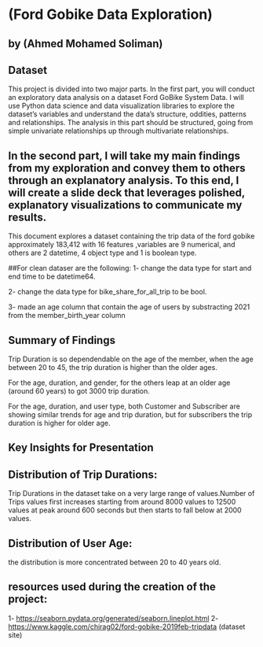 # (Ford Gobike Data Exploration)
## by (Ahmed Mohamed Soliman)


## Dataset

This project is divided into two major parts. In the first part, you will conduct an exploratory data analysis on a dataset Ford GoBike System Data. I will use Python data science and data visualization libraries to explore the dataset’s variables and understand the data’s structure, oddities, patterns and relationships. The analysis in this part should be structured, going from simple univariate relationships up through multivariate relationships. 


## In the second part, I will take my main findings from my exploration and convey them to others through an explanatory analysis. To this end, I will create a slide deck that leverages polished, explanatory visualizations to communicate my results.

This document explores a dataset containing the trip data of the ford gobike approximately 183,412 with 16 features ,variables are 9 numerical, and others are 2 datetime, 4 object type and 1 is boolean type.

##For clean dataser are the following:
 1- change the data type for start and end time to be datetime64.
 
 2- change the data type for bike_share_for_all_trip to be bool.
 
 3- made an age column that contain the age of users by substracting 2021 from the member_birth_year column


## Summary of Findings

Trip Duration is so dependendable on the age of the member, when the age between 20 to 45, the trip duration is higher than the older ages.

For the age, duration, and gender, for the others leap at an older age (around 60 years) to got 3000 trip duration.

For the age, duration, and user type, both Customer and Subscriber are showing similar trends for age and trip duration, but for subscribers the trip duration is higher for older age.

## Key Insights for Presentation

## Distribution of Trip Durations:
Trip Durations in the dataset take on a very large range of values.Number of Trips values first increases starting from around 8000 values to 12500 values at peak around 600 seconds but then starts to fall below at 2000 values.

## Distribution of User Age:

the distribution is more concentrated between 20 to 40 years old.

## resources used during the creation of the project:
1- https://seaborn.pydata.org/generated/seaborn.lineplot.html
2- https://www.kaggle.com/chirag02/ford-gobike-2019feb-tripdata (dataset site)
